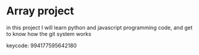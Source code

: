 # Array project

in this project I will learn python and javascript programming code, and get to know how the git system works 

keycode: 994177595642180